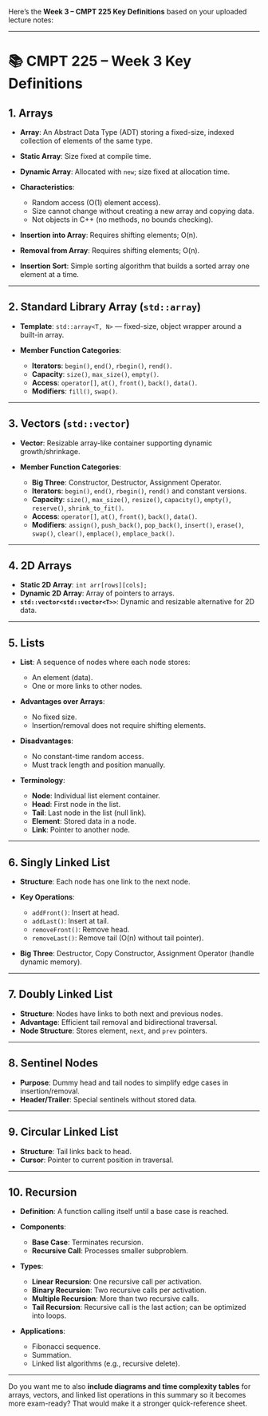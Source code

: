 Here’s the **Week 3 – CMPT 225 Key Definitions** based on your uploaded lecture notes:

---

# 📚 CMPT 225 – Week 3 Key Definitions

## 1. **Arrays**

* **Array**: An Abstract Data Type (ADT) storing a fixed-size, indexed collection of elements of the same type.
* **Static Array**: Size fixed at compile time.
* **Dynamic Array**: Allocated with `new`; size fixed at allocation time.
* **Characteristics**:

  * Random access (O(1) element access).
  * Size cannot change without creating a new array and copying data.
  * Not objects in C++ (no methods, no bounds checking).
* **Insertion into Array**: Requires shifting elements; O(n).
* **Removal from Array**: Requires shifting elements; O(n).
* **Insertion Sort**: Simple sorting algorithm that builds a sorted array one element at a time.

---

## 2. **Standard Library Array (`std::array`)**

* **Template**: `std::array<T, N>` — fixed-size, object wrapper around a built-in array.
* **Member Function Categories**:

  * **Iterators**: `begin()`, `end()`, `rbegin()`, `rend()`.
  * **Capacity**: `size()`, `max_size()`, `empty()`.
  * **Access**: `operator[]`, `at()`, `front()`, `back()`, `data()`.
  * **Modifiers**: `fill()`, `swap()`.

---

## 3. **Vectors (`std::vector`)**

* **Vector**: Resizable array-like container supporting dynamic growth/shrinkage.
* **Member Function Categories**:

  * **Big Three**: Constructor, Destructor, Assignment Operator.
  * **Iterators**: `begin()`, `end()`, `rbegin()`, `rend()` and constant versions.
  * **Capacity**: `size()`, `max_size()`, `resize()`, `capacity()`, `empty()`, `reserve()`, `shrink_to_fit()`.
  * **Access**: `operator[]`, `at()`, `front()`, `back()`, `data()`.
  * **Modifiers**: `assign()`, `push_back()`, `pop_back()`, `insert()`, `erase()`, `swap()`, `clear()`, `emplace()`, `emplace_back()`.

---

## 4. **2D Arrays**

* **Static 2D Array**: `int arr[rows][cols];`
* **Dynamic 2D Array**: Array of pointers to arrays.
* **`std::vector<std::vector<T>>`**: Dynamic and resizable alternative for 2D data.

---

## 5. **Lists**

* **List**: A sequence of nodes where each node stores:

  * An element (data).
  * One or more links to other nodes.
* **Advantages over Arrays**:

  * No fixed size.
  * Insertion/removal does not require shifting elements.
* **Disadvantages**:

  * No constant-time random access.
  * Must track length and position manually.
* **Terminology**:

  * **Node**: Individual list element container.
  * **Head**: First node in the list.
  * **Tail**: Last node in the list (null link).
  * **Element**: Stored data in a node.
  * **Link**: Pointer to another node.

---

## 6. **Singly Linked List**

* **Structure**: Each node has one link to the next node.
* **Key Operations**:

  * `addFront()`: Insert at head.
  * `addLast()`: Insert at tail.
  * `removeFront()`: Remove head.
  * `removeLast()`: Remove tail (O(n) without tail pointer).
* **Big Three**: Destructor, Copy Constructor, Assignment Operator (handle dynamic memory).

---

## 7. **Doubly Linked List**

* **Structure**: Nodes have links to both next and previous nodes.
* **Advantage**: Efficient tail removal and bidirectional traversal.
* **Node Structure**: Stores element, `next`, and `prev` pointers.

---

## 8. **Sentinel Nodes**

* **Purpose**: Dummy head and tail nodes to simplify edge cases in insertion/removal.
* **Header/Trailer**: Special sentinels without stored data.

---

## 9. **Circular Linked List**

* **Structure**: Tail links back to head.
* **Cursor**: Pointer to current position in traversal.

---

## 10. **Recursion**

* **Definition**: A function calling itself until a base case is reached.
* **Components**:

  * **Base Case**: Terminates recursion.
  * **Recursive Call**: Processes smaller subproblem.
* **Types**:

  * **Linear Recursion**: One recursive call per activation.
  * **Binary Recursion**: Two recursive calls per activation.
  * **Multiple Recursion**: More than two recursive calls.
  * **Tail Recursion**: Recursive call is the last action; can be optimized into loops.
* **Applications**:

  * Fibonacci sequence.
  * Summation.
  * Linked list algorithms (e.g., recursive delete).

---

Do you want me to also **include diagrams and time complexity tables** for arrays, vectors, and linked list operations in this summary so it becomes more exam-ready? That would make it a stronger quick-reference sheet.
